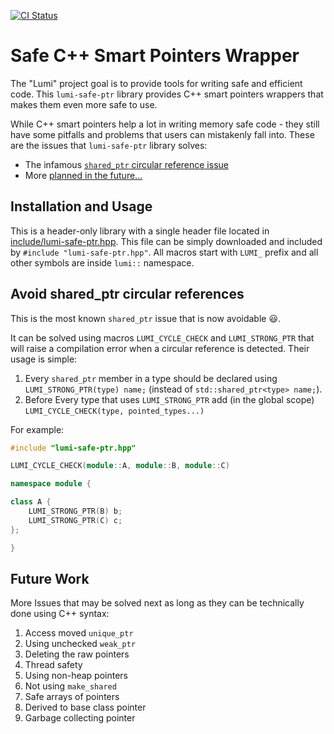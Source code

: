 [![CI Status](https://github.com/meircif/lumi-safe-ptr/workflows/CI/badge.svg
  )](https://github.com/meircif/lumi-safe-ptr/actions)

# Safe C++ Smart Pointers Wrapper

The "Lumi" project goal is to provide tools for writing safe and efficient code.
This `lumi-safe-ptr` library provides C++ smart pointers wrappers that makes
them even more safe to use.

While C++ smart pointers help a lot in writing memory safe code - they still
have some pitfalls and problems that users can mistakenly fall into. These are
the issues that `lumi-safe-ptr` library solves:

  * The infamous [`shared_ptr` circular reference issue](
    #avoid-shared_ptr-circular-references)
  * More [planned in the future...](#future-work)

## Installation and Usage

This is a header-only library with a single header file located in
[include/lumi-safe-ptr.hpp](include/lumi-safe-ptr.hpp).
This file can be simply downloaded and included by
`#include "lumi-safe-ptr.hpp"`. All macros start with `LUMI_` prefix and all
other symbols are inside `lumi::` namespace.

## Avoid shared_ptr circular references

This is the most known `shared_ptr` issue that is now avoidable 😃.

It can be solved using macros `LUMI_CYCLE_CHECK` and `LUMI_STRONG_PTR` that will
raise a compilation error when a circular reference is detected. Their usage is
simple:

1. Every `shared_ptr` member in a type should be declared using
   `LUMI_STRONG_PTR(type) name;` (instead of `std::shared_ptr<type> name;`).
2. Before Every type that uses `LUMI_STRONG_PTR` add (in the global scope)
   `LUMI_CYCLE_CHECK(type, pointed_types...)`

For example:
```c++
#include "lumi-safe-ptr.hpp"

LUMI_CYCLE_CHECK(module::A, module::B, module::C)

namespace module {

class A {
    LUMI_STRONG_PTR(B) b;
    LUMI_STRONG_PTR(C) c;
};

}
```

## Future Work

More Issues that may be solved next as long as they can be technically done
using C++ syntax:

1. Access moved `unique_ptr`
2. Using unchecked `weak_ptr`
3. Deleting the raw pointers
4. Thread safety
5. Using non-heap pointers
6. Not using `make_shared`
7. Safe arrays of pointers
8. Derived to base class pointer
9. Garbage collecting pointer

